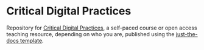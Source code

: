# Critical Digital Practices

Repository for [Critical Digital Practices](https://cdl-geneseo.github.io/critical-digital-practices), a self-paced course or open access teaching resource, depending on who you are, published using the [just-the-docs template](https://github.com/just-the-docs/just-the-docs-template). 